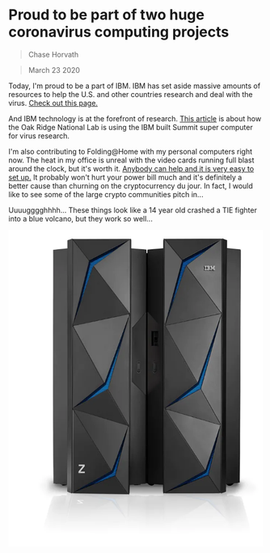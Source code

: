 # Proud to be part of two huge coronavirus computing projects
> Chase Horvath

> March 23 2020

Today, I'm proud to be a part of IBM. IBM has set aside massive amounts of resources to help the U.S.
and other countries research and deal with the virus. 
[Check out this page.](https://www.ibm.com/thought-leadership/covid19/)


And IBM technology is at the forefront of research. [This article](https://www.ibm.com/blogs/nordic-msp/ibm-supercomputer-summit-attacks-coronavirus/) 
is about how the Oak Ridge National Lab is using the IBM built Summit super computer for virus research.


I'm also contributing to Folding@Home with my personal computers right now. The heat in my office is unreal
with the video cards running full blast around the clock, but it's worth it. 
[Anybody can help and it is very easy to set up.](https://foldingathome.org/)
It probably won't hurt your power bill much and it's definitely a better cause than churning on the cryptocurrency du jour. 
In fact, I would like to see some of the large crypto communities pitch in...

Uuuugggghhhh... These things look like a 14 year old crashed a TIE fighter into a blue volcano, but they work so well...

![](https://raw.githubusercontent.com/SpaceShipChase/SpaceShipChase.github.io/master/Posts/2020-03-32/z_hardware_img-RT-z14-2x.webp)
